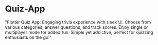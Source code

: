 # Quiz-App
 "Flutter Quiz App: Engaging trivia experience with sleek UI. Choose from various categories, answer questions, and track scores. Enjoy single or multiplayer mode for added fun. Simple yet addictive, perfect for quizzing enthusiasts on the go!"
